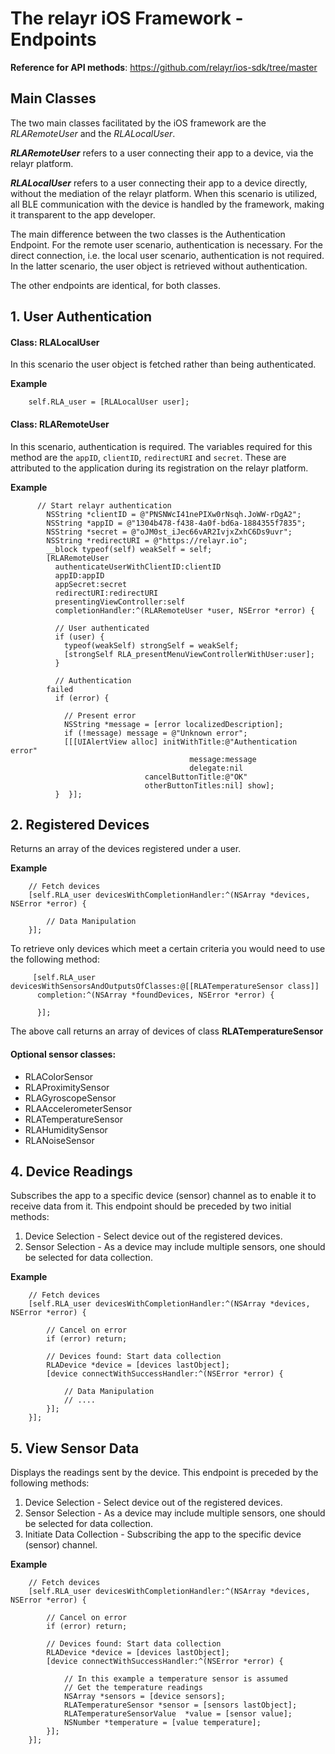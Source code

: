 # The relayr iOS Framework - Endpoints


**Reference for API methods**: <a href="https://github.com/relayr/ios-sdk/tree/master" target="_blank"> https://github.com/relayr/ios-sdk/tree/master </a> 

## Main Classes

The two main classes facilitated by the iOS framework are the _RLARemoteUser_ and the _RLALocalUser_.

**_RLARemoteUser_** refers to a user connecting their app to a device, via the relayr platform.

**_RLALocalUser_**  refers to a user connecting their app to a device directly, without the mediation of the relayr platform. When this scenario is utilized, all BLE communication with the device is handled by the framework, making it transparent to the app developer. 

The main difference between the two classes is the Authentication Endpoint. For the remote user scenario, authentication is necessary. For the direct connection, i.e. the local user scenario, authentication is not required. In the latter scenario, the user object is retrieved without authentication.

The other endpoints are identical, for both classes.


## 1. User Authentication

#### Class: RLALocalUser

In this scenario the user object is fetched rather than being authenticated.

**Example**

		self.RLA_user = [RLALocalUser user];


#### Class: RLARemoteUser

In this scenario, authentication is required.
The variables required for this method are the `appID`, `clientID`, `redirectURI` and `secret`. These are attributed to the application during its registration on the relayr platform.


**Example**


		  // Start relayr authentication
			NSString *clientID = @"PNSNWcI41nePIXw0rNsqh.JoWW-rDgA2";
			NSString *appID = @"1304b478-f438-4a0f-bd6a-1884355f7835";
			NSString *secret = @"oJM0st_iJec66vAR2IvjxZxhC6Ds9uvr";
			NSString *redirectURI = @"https://relayr.io";
			__block typeof(self) weakSelf = self;
			[RLARemoteUser
			  authenticateUserWithClientID:clientID
			  appID:appID
			  appSecret:secret
			  redirectURI:redirectURI
			  presentingViewController:self
			  completionHandler:^(RLARemoteUser *user, NSError *error) {
			
			  // User authenticated
			  if (user) {
			    typeof(weakSelf) strongSelf = weakSelf;
			    [strongSelf RLA_presentMenuViewControllerWithUser:user];
			  }
			  
			  // Authentication 
			failed
			  if (error) {
			    
			    // Present error
			    NSString *message = [error localizedDescription];
			    if (!message) message = @"Unknown error";
			    [[[UIAlertView alloc] initWithTitle:@"Authentication error"
			                                message:message
			                                delegate:nil
			                      cancelButtonTitle:@"OK"
			                      otherButtonTitles:nil] show];
			  }  }];
   
   



## 2. Registered Devices

Returns an array of the devices registered under a user. 


**Example**

		// Fetch devices
	    [self.RLA_user devicesWithCompletionHandler:^(NSArray *devices, NSError *error) {
	    
	    	// Data Manipulation
	    }];


To retrieve only devices which meet a certain criteria you would need to use the following method:

		 [self.RLA_user devicesWithSensorsAndOutputsOfClasses:@[[RLATemperatureSensor class]]
		  completion:^(NSArray *foundDevices, NSError *error) {
		
		  }];

The above call returns an array of devices of class **RLATemperatureSensor**

#### Optional sensor classes: 

- RLAColorSensor
- RLAProximitySensor
- RLAGyroscopeSensor
- RLAAccelerometerSensor
- RLATemperatureSensor
- RLAHumiditySensor
- RLANoiseSensor


## 4. Device Readings

Subscribes the app to a specific device (sensor) channel as to enable it to receive data from it. This endpoint should be preceded by two initial methods:

1. Device Selection - Select device out of the registered devices.
2. Sensor Selection - As a device may include multiple sensors, one should be selected for data collection.

**Example**
		
		// Fetch devices
	    [self.RLA_user devicesWithCompletionHandler:^(NSArray *devices, NSError *error) {
	    
	    	// Cancel on error
	    	if (error) return;
	    
	    	// Devices found: Start data collection
			RLADevice *device = [devices lastObject];
		    [device connectWithSuccessHandler:^(NSError *error) {
	
				// Data Manipulation
				// ....
		    }];
	    }];



## 5. View Sensor Data

Displays the readings sent by the device. This endpoint is preceded by the following methods:

1. Device Selection - Select device out of the registered devices.
2. Sensor Selection - As a device may include multiple sensors, one should be selected for data collection.
3. Initiate Data Collection - Subscribing the app to the specific device (sensor) channel.


**Example**
	
		// Fetch devices
	    [self.RLA_user devicesWithCompletionHandler:^(NSArray *devices, NSError *error) {
	    
	    	// Cancel on error
	    	if (error) return;
	    
	    	// Devices found: Start data collection
			RLADevice *device = [devices lastObject];
		    [device connectWithSuccessHandler:^(NSError *error) {
				
				// In this example a temperature sensor is assumed
				// Get the temperature readings
				NSArray *sensors = [device sensors];
				RLATemperatureSensor *sensor = [sensors lastObject];
				RLATemperatureSensorValue  *value = [sensor value];
				NSNumber *temperature = [value temperature];
		    }];
	    }];


